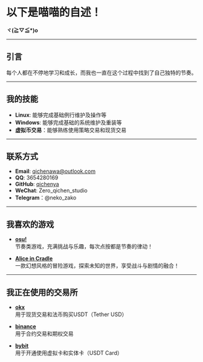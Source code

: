 # **以下是喵喵的自述！**  
**ヾ(≧▽≦*)o**  

---

## **引言**  
每个人都在不停地学习和成长，而我也一直在这个过程中找到了自己独特的节奏。  

---

## **我的技能**  
- **Linux**: 能够完成基础例行维护及操作等  
- **Windows**: 能够完成基础的系统维护及重装等  
- **虚拟币交易**：能够熟练使用策略交易和现货交易

---

## **联系方式**  
- **Email**: [qichenawa@outlook.com](mailto:qichenawa@outlook.com)  
- **QQ**: 3654280169  
- **GitHub**: [qichenya](https://github.com/qichenya)  
- **WeChat**: Zero_qichen_studio  
- **Telegram**：@neko_zako

---

## **我喜欢的游戏**  
- [**osu!**](https://osu.ppy.sh/)  
  节奏类游戏，充满挑战与乐趣，每次点按都是节奏的律动！  

- [**Alice in Cradle**](https://aliceincradle.com/)  
  一款幻想风格的冒险游戏，探索未知的世界，享受战斗与剧情的融合！ 

---

## **我正在使用的交易所**
- [**okx**](https://www.okx.com/zh-hans)  
  用于现货交易和法币购买USDT（Tether USD）

- [**binance**](https://www.binance.com/zh-CN)  
  用于合约交易和期权交易

- [**bybit**](https://www.bybit.com/zh-MY)  
  用于开通使用虚拟卡和实体卡（USDT Card）
